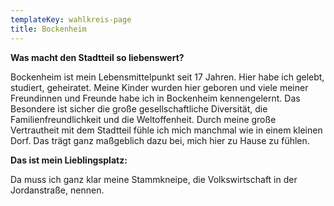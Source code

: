 ```yaml
---
templateKey: wahlkreis-page
title: Bockenheim
---
```

**Was macht den Stadtteil so liebenswert?**

Bockenheim ist mein Lebensmittelpunkt seit 17 Jahren. Hier habe ich gelebt, studiert, geheiratet. Meine Kinder wurden hier geboren und viele meiner Freundinnen und Freunde habe ich in Bockenheim kennengelernt. Das Besondere ist sicher die große gesellschaftliche Diversität, die Familienfreundlichkeit und die Weltoffenheit. Durch meine große Vertrautheit mit dem Stadtteil fühle ich mich manchmal wie in einem kleinen Dorf. Das trägt ganz maßgeblich dazu bei, mich hier zu Hause zu fühlen. 

**Das ist mein Lieblingsplatz:**

Da muss ich ganz klar meine Stammkneipe, die Volkswirtschaft in der Jordanstraße, nennen.